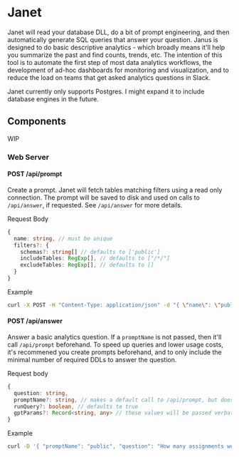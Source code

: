 # Janet

Janet will read your database DLL, do a bit of prompt engineering, and then automatically generate SQL queries that answer your question. Janus is designed to do basic descriptive analytics - which broadly means it'll help you summarize the past and find counts, trends, etc. The intention of this tool is to automate the first step of most data analytics workflows, the development of ad-hoc dashboards for monitoring and visualization, and to reduce the load on teams that get asked analytics questions in Slack. 

Janet currently only supports Postgres. I might expand it to include database engines in the future.

## Components
WIP

### Web Server

#### POST /api/prompt 

Create a prompt. Janet will fetch tables matching filters using a read only connection. The prompt will be saved to disk and used on calls to `/api/answer`, if requested. See `/api/answer` for more details.

Request Body

```typescript
{
  name: string, // must be unique 
  filters?: {
    schemas?: string[] // defaults to ['public']
    includeTables: RegExp[], // defaults to ["/*/"]
    excludeTables: RegExp[], // defaults to [] 
  }
}
```

Example
```sh
curl -X POST -H "Content-Type: application/json" -d "{ \"name\": \"public\" }" http://localhost:3000/api/prompt
```

#### POST /api/answer

Answer a basic analytics question. If a `promptName` is not passed, then it'll call `/api/prompt` beforehand. To speed up queries and lower usage costs, it's recommened you create prompts beforehand, and to only include
the minimal number of required DDLs to answer the question.

Request body

```typescript
{
  question: string,
  promptName?: string, // makes a default call to /api/prompt, but doesn't persist the result.
  runQuery?: boolean, // defaults to true 
  gptParams?: Record<string, any> // these values will be passed verbatim to GPT 
}
```

Example

```sh
curl -D '{ "promptName": "public", "question": "How many assignments were created in the last 24 hours for userId 'danny'" } -X POST http://localhost:3000/api/answer'
```
